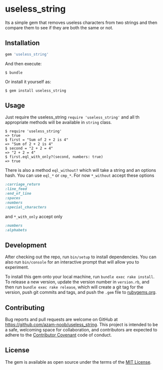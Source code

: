 # useless_string

Its a simple gem that removes useless characters from two strings and then compare them to see if they
are both the same or not.

## Installation

```ruby
gem 'useless_string'
```

And then execute:

    $ bundle

Or install it yourself as:

    $ gem install useless_string

## Usage

Just require the useless_string `require 'useless_string'` and all th appropriate methods will be available
in `string` class.

```console
$ require 'useless_string'
=> true
$ first = "Sum of 2 + 2 is 4"
=> "Sum of 2 + 2 is 4"
$ second = "2 + 2 = 4"
=> "2 + 2 = 4"
$ first.eql_with_only?(second, numbers: true)
=> true
```

There is also a method `eql_without?` which will take a string and an options hash. You can use
 `eql_*` or `cmp_*`. For now `*_without` accept these options
 
```ruby
:carriage_return
:line_feed
:end_of_line
:spaces
:numbers
:special_characters
```
and `*_with_only` accept only

```ruby
:numbers
:alphabets
```

## Development

After checking out the repo, run `bin/setup` to install dependencies. You can also run `bin/console` for an interactive prompt that will allow you to experiment.

To install this gem onto your local machine, run `bundle exec rake install`. To release a new version, update the version number in `version.rb`, and then run `bundle exec rake release`, which will create a git tag for the version, push git commits and tags, and push the `.gem` file to [rubygems.org](https://rubygems.org).

## Contributing

Bug reports and pull requests are welcome on GitHub at https://github.com/azam-noob/useless_string. This project is intended to be a safe, welcoming space for collaboration, and contributors are expected to adhere to the [Contributor Covenant](http://contributor-covenant.org) code of conduct.


## License

The gem is available as open source under the terms of the [MIT License](http://opensource.org/licenses/MIT).
